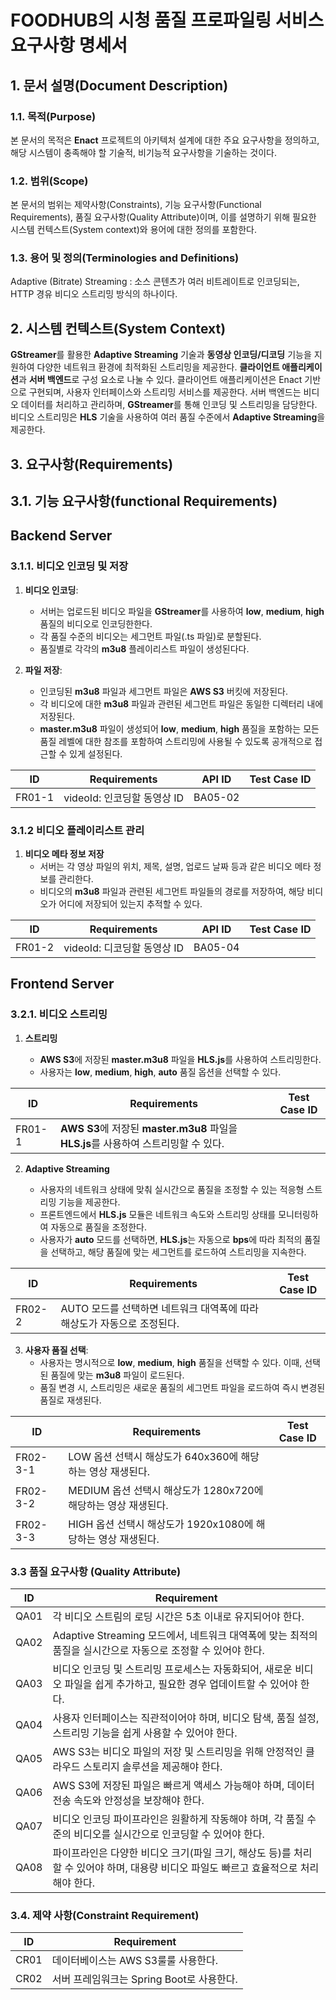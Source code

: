 # FOODHUB의 시청 품질 프로파일링 서비스 요구사항 명세서

## 1. 문서 설명(Document Description)
### 1.1. 목적(Purpose)
본 문서의 목적은 **Enact** 프로젝트의 아키텍처 설계에 대한 주요 요구사항을 정의하고, 해당 시스템이 충족해야 할 기술적, 비기능적 요구사항을 기술하는 것이다.


### 1.2. 범위(Scope)
본 문서의 범위는 제약사항(Constraints), 기능 요구사항(Functional Requirements), 품질 요구사항(Quality Attribute)이며, 이를 설명하기 위해 필요한 시스템 컨텍스트(System context)와 용어에 대한 정의를 포함한다.

### 1.3. 용어 및 정의(Terminologies and Definitions)

Adaptive (Bitrate) Streaming : 소스 콘텐츠가 여러 비트레이트로 인코딩되는, HTTP 경유 비디오 스트리밍 방식의 하나이다.

## 2. 시스템 컨텍스트(System Context)

**GStreamer**를 활용한 **Adaptive Streaming** 기술과 **동영상 인코딩/디코딩** 기능을 지원하여 다양한 네트워크 환경에 최적화된 스트리밍을 제공한다. **클라이언트 애플리케이션**과 **서버 백엔드**로 구성 요소로 나눌 수 있다. 클라이언트 애플리케이션은 Enact 기반으로 구현되며, 사용자 인터페이스와 스트리밍 서비스를 제공한다. 서버 백엔드는 비디오 데이터를 처리하고 관리하며, **GStreamer**를 통해 인코딩 및 스트리밍을 담당한다. 비디오 스트리밍은 **HLS** 기술을 사용하여 여러 품질 수준에서 **Adaptive Streaming**을 제공한다.
 

## 3. 요구사항(Requirements)

## 3.1. 기능 요구사항(functional Requirements)

## Backend Server

### 3.1.1. 비디오 인코딩 및 저장

1. **비디오 인코딩**:

   - 서버는 업로드된 비디오 파일을 **GStreamer**를 사용하여 **low**, **medium**, **high** 품질의 비디오로 인코딩한한다.
   - 각 품질 수준의 비디오는 세그먼트 파일(.ts 파일)로 분할된다.
   - 품질별로 각각의 **m3u8** 플레이리스트 파일이 생성된다다.
   
2. **파일 저장**:

   - 인코딩된 **m3u8** 파일과 세그먼트 파일은 **AWS S3** 버킷에 저장된다.
   - 각 비디오에 대한 **m3u8** 파일과 관련된 세그먼트 파일은 동일한 디렉터리 내에 저장된다.
   - **master.m3u8** 파일이 생성되어 **low**, **medium**, **high** 품질을 포함하는 모든 품질 레벨에 대한 참조를 포함하여 스트리밍에 사용될 수 있도록 공개적으로 접근할 수 있게 설정된다.


| ID    | Requirements  | API ID    | Test Case ID  |
|--------|--------|--------|--------|
| FR01-1  | videoId: 인코딩할 동영상 ID    | BA05-02  |


### 3.1.2 비디오 플레이리스트 관리

1. **비디오 메타 정보 저장**
    - 서버는 각 영상 파일의 위치, 제목, 설명, 업로드 날짜 등과 같은 비디오 메타 정보를 관리한다.
   - 비디오의 **m3u8** 파일과 관련된 세그먼트 파일들의 경로를 저장하여, 해당 비디오가 어디에 저장되어 있는지 추적할 수 있다.

| ID | Requirements | API ID | Test Case ID |
|--------|--------|--------|--------|
| FR01-2  | videoId: 디코딩할 동영상 ID   | BA05-04 |



## Frontend Server


### 3.2.1. 비디오 스트리밍

1. **스트리밍**

    - **AWS S3**에 저장된 **master.m3u8** 파일을 **HLS.js**를 사용하여 스트리밍한다.
    - 사용자는 **low**, **medium**, **high**, **auto** 품질 옵션을 선택할 수 있다.
    
| ID    | Requirements  | Test Case ID  |
|--------|--------|--------|
| FR01-1  |  **AWS S3**에 저장된 **master.m3u8** 파일을 **HLS.js**를 사용하여 스트리밍할 수 있다.  |  |

2. **Adaptive Streaming**

    - 사용자의 네트워크 상태에 맞춰 실시간으로 품질을 조정할 수 있는 적응형 스트리밍 기능을 제공한다.
   - 프론트엔드에서 **HLS.js** 모듈은 네트워크 속도와 스트리밍 상태를 모니터링하여 자동으로 품질을 조정한다.
   - 사용자가 **auto** 모드를 선택하면, **HLS.js**는 자동으로 **bps**에 따라 최적의 품질을 선택하고, 해당 품질에 맞는 세그먼트를 로드하여 스트리밍을 지속한다.

| ID    | Requirements  | Test Case ID  |
|--------|--------|--------|
| FR02-2  | AUTO 모드를 선택하면 네트워크 대역폭에 따라 해상도가 자동으로 조정된다.  |  |


3. **사용자 품질 선택**:
   - 사용자는 명시적으로 **low**, **medium**, **high** 품질을 선택할 수 있다. 이때, 선택된 품질에 맞는 **m3u8** 파일이 로드된다.
   - 품질 변경 시, 스트리밍은 새로운 품질의 세그먼트 파일을 로드하여 즉시 변경된 품질로 재생된다.
  

| ID    | Requirements  | Test Case ID  |
|--------|--------|--------|
| FR02-3-1  | LOW 옵션 선택시 해상도가 640x360에 해당하는 영상 재생된다.  |  |
| FR02-3-2  | MEDIUM 옵션 선택시 해상도가 1280x720에 해당하는 영상 재생된다. |   |
| FR02-3-3  | HIGH 옵션 선택시 해상도가 1920x1080에 해당하는 영상 재생된다. |   |


### 3.3 품질 요구사항 (Quality Attribute)

| ID | Requirement |
|--------|--------|
| QA01 | 각 비디오 스트림의 로딩 시간은 5초 이내로 유지되어야 한다. |
| QA02 | Adaptive Streaming 모드에서, 네트워크 대역폭에 맞는 최적의 품질을 실시간으로 자동으로 조정할 수 있어야 한다. |
| QA03 | 비디오 인코딩 및 스트리밍 프로세스는 자동화되어, 새로운 비디오 파일을 쉽게 추가하고, 필요한 경우 업데이트할 수 있어야 한다. |
| QA04 | 사용자 인터페이스는 직관적이어야 하며, 비디오 탐색, 품질 설정, 스트리밍 기능을 쉽게 사용할 수 있어야 한다. |
| QA05 | AWS S3는 비디오 파일의 저장 및 스트리밍을 위해 안정적인 클라우드 스토리지 솔루션을 제공해야 한다. |
| QA06 | AWS S3에 저장된 파일은 빠르게 액세스 가능해야 하며, 데이터 전송 속도와 안정성을 보장해야 한다. |
| QA07 |  비디오 인코딩 파이프라인은 원활하게 작동해야 하며, 각 품질 수준의 비디오를 실시간으로 인코딩할 수 있어야 한다. |
| QA08 | 파이프라인은 다양한 비디오 크기(파일 크기, 해상도 등)를 처리할 수 있어야 하며, 대용량 비디오 파일도 빠르고 효율적으로 처리해야 한다. |

### 3.4. 제약 사항(Constraint Requirement)

| ID | Requirement |
|--------|--------|
| CR01 | 데이터베이스는 AWS S3룰룰 사용한다. |
| CR02 | 서버 프레임워크는 Spring Boot로 사용한다. |

